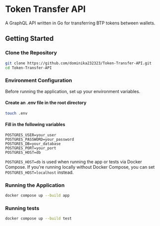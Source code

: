 # Token Transfer API

A GraphQL API written in Go for transferring BTP tokens between wallets.

## Getting Started

### Clone the Repository

```bash
git clone https://github.com/dominika232323/Token-Transfer-API.git
cd Token-Transfer-API
```

### Environment Configuration

Before running the application, set up your environment variables.

#### Create an .env file in the root directory

```bash
touch .env
```

#### Fill in the following variables

```
POSTGRES_USER=your_user
POSTGRES_PASSWORD=your_password
POSTGRES_DB=your_database
POSTGRES_PORT=your_port
POSTGRES_HOST=db
```

`POSTGRES_HOST=db` is used when running the app or tests via Docker Compose.
If you're running locally without Docker Compose, you can set `POSTGRES_HOST=localhost` instead.

### Running the Application

```bash
docker compose up --build app
```

### Running tests

```bash
docker compose up --build test
```

